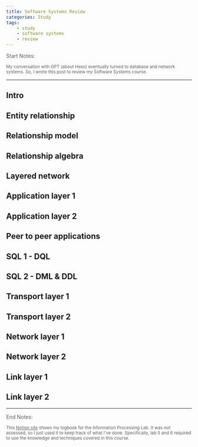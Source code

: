 ```yaml
---
title: Software Systems Review
categories: Study
tags: 
    - study
    - software systems
    - review
---
```


<p style="opacity: 0.7;">Start Notes: 

<small style="opacity: 0.7;">My conversation with GPT (about Hexo) eventually turned to database and network systems. So, I wrote this post to review my Software Systems course.  </small>

---

## Intro


## Entity relationship


## Relationship model


## Relationship algebra


## Layered network


## Application layer 1


## Application layer 2


## Peer to peer applications


## SQL 1 - DQL


## SQL 2 - DML & DDL


## Transport layer 1


## Transport layer 2


## Network layer 1


## Network layer 2


## Link layer 1


## Link layer 2



---

<p style="opacity: 0.7;">End Notes: 

<small style="opacity: 0.7;">This <i class="fa-sharp fa-solid fa-book"></i> [Notion site](https://amor-zhao.notion.site/Information-1dd18481598a4787b7b82b10261ea6f6) shows my logbook for the Information Processing Lab. It was not assessed, so I just used it to keep track of what I've done. Specifically, lab 5 and 6 required to use the knowledge and techniques covered in this course. </small>
